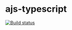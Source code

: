 # ajs-typescript
[![Build status](https://ci.appveyor.com/api/projects/status/xeokr58r4rkyv1q1?svg=true)](https://ci.appveyor.com/project/kassiopea-coder/ajs-typescript)
